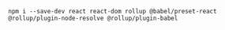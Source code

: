 ```npm i --save-dev react react-dom rollup @babel/preset-react @rollup/plugin-node-resolve @rollup/plugin-babel```
